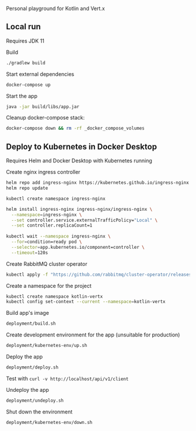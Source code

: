 Personal playground for Kotlin and Vert.x

## Local run

Requires JDK 11
     
Build
```bash
./gradlew build
```

Start external dependencies
```bash
docker-compose up
```

Start the app
```bash
java -jar build/libs/app.jar
```

Cleanup docker-compose stack:
```bash
docker-compose down && rm -rf _docker_compose_volumes
```

## Deploy to Kubernetes in Docker Desktop

Requires Helm and Docker Desktop with Kubernetes running
     
Create nginx ingress controller
```bash
helm repo add ingress-nginx https://kubernetes.github.io/ingress-nginx
helm repo update

kubectl create namespace ingress-nginx

helm install ingress-nginx ingress-nginx/ingress-nginx \
  --namespace=ingress-nginx \
  --set controller.service.externalTrafficPolicy="Local" \
  --set controller.replicaCount=1
  
kubectl wait --namespace ingress-nginx \
  --for=condition=ready pod \
  --selector=app.kubernetes.io/component=controller \
  --timeout=120s
```

Create RabbitMQ cluster operator
```bash
kubectl apply -f "https://github.com/rabbitmq/cluster-operator/releases/latest/download/cluster-operator.yml"
```

Create a namespace for the project
```bash
kubectl create namespace kotlin-vertx
kubectl config set-context --current --namespace=kotlin-vertx
```

Build app's image
```bash
deployment/build.sh
```

Create development environment for the app (unsuitable for production)
```bash
deployment/kubernetes-env/up.sh
```

Deploy the app
```bash
deployment/deploy.sh
```

Test with `curl -v http://localhost/api/v1/client`

Undeploy the app
```bash
deployment/undeploy.sh
```

Shut down the environment
```bash
deployment/kubernetes-env/down.sh
```
